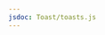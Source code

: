 ```yaml
---
jsdoc: Toast/toasts.js
---
```


<script>
  import { Demo } from '$lib/components';
</script>

<Demo name='Toasts-ios' />
